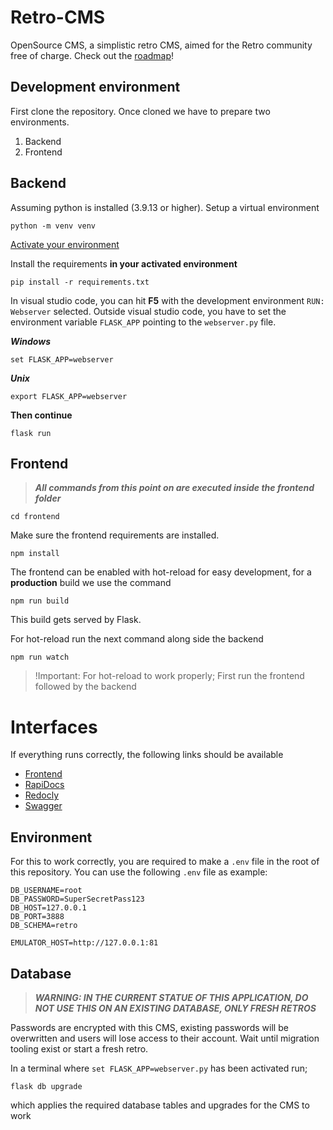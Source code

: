 # Retro-CMS
OpenSource CMS, a simplistic retro CMS, aimed for the Retro community free of charge. Check out the [roadmap](https://github.com/users/0x78f1935/projects/1)!

## Development environment
First clone the repository. Once cloned we have to prepare two environments.
1. Backend
2. Frontend

## Backend
Assuming python is installed (3.9.13 or higher).
Setup a virtual environment
```
python -m venv venv
```
[Activate your environment](https://docs.python.org/3/tutorial/venv.html#creating-virtual-environments)

Install the requirements **in your activated environment**
```
pip install -r requirements.txt
```
In visual studio code, you can hit **F5** with the development environment `RUN: Webserver` selected.
Outside visual studio code, you have to set the environment variable `FLASK_APP` pointing to the `webserver.py` file.

***Windows***
```
set FLASK_APP=webserver
```
***Unix***
```
export FLASK_APP=webserver
```
**Then continue**
```
flask run
```

## Frontend
> ***All commands from this point on are executed inside the frontend folder***
  ```
  cd frontend
  ```

Make sure the frontend requirements are installed. 
```
npm install
```

The frontend can be enabled with hot-reload for easy development, for a **production** build we use the command
```
npm run build
```

This build gets served by Flask.

For hot-reload run the next command along side the backend
```
npm run watch
```

> !Important: For hot-reload to work properly; First run the frontend followed by the backend

# Interfaces
If everything runs correctly, the following links should be available
- [Frontend](http://127.0.0.1:5000/)
- [RapiDocs](http://127.0.0.1:5000/devs)
- [Redocly](http://127.0.0.1:5000/devs)
- [Swagger](http://127.0.0.1:5000/swagger-ui)


## Environment
For this to work correctly, you are required to make a `.env` file in the root of this repository.
You can use the following `.env` file as example:
```
DB_USERNAME=root
DB_PASSWORD=SuperSecretPass123
DB_HOST=127.0.0.1
DB_PORT=3888
DB_SCHEMA=retro

EMULATOR_HOST=http://127.0.0.1:81
```

## Database
> ***WARNING: IN THE CURRENT STATUE OF THIS APPLICATION, DO NOT USE THIS ON AN EXISTING DATABASE, ONLY FRESH RETROS***

Passwords are encrypted with this CMS, existing passwords will be overwritten and users will lose access to their account. Wait until migration tooling exist or start a fresh retro.

In a terminal where `set FLASK_APP=webserver.py` has been activated run;
```
flask db upgrade
```
which applies the required database tables and upgrades for the CMS to work

